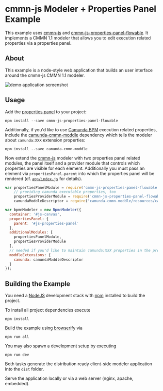# cmmn-js Modeler + Properties Panel Example

This example uses [cmmn-js](https://github.com/bpmn-io/cmmn-js) and [cmmn-js-properties-panel-flowable](https://github.com/bpmn-io/cmmn-js-properties-panel-flowable). It implements a CMMN 1.1 modeler that allows you to edit execution related properties via a properties panel.


## About

This example is a node-style web application that builds an user interface around the cmmn-js CMMN 1.1 modeler.

![demo application screenshot](./resources/screenshot.png "Screenshot of the modeler + properties panel example")


## Usage

Add the [properties panel](https://github.com/bpmn-io/cmmn-js-properties-panel-flowable) to your project:

```
npm install --save cmmn-js-properties-panel-flowable
```

Additionally, if you'd like to use [Camunda BPM](https://camunda.org) execution related properties, include the [camunda-cmmn-moddle](https://github.com/camunda/camunda-cmmn-moddle) dependency which tells the modeler about `camunda:XXX` extension properties:

```
npm install --save camunda-cmmn-moddle
```

Now extend the [cmmn-js](https://github.com/bpmm-io/cmmn-js) modeler with two properties panel related modules, the panel itself and a provider module that controls which properties are visible for each element. Additionally you must pass an element via `propertiesPanel.parent` into which the properties panel will be rendered (cf. [`app/index.js`](./app/index.js#L16) for details).

```javascript
var propertiesPanelModule = require('cmmn-js-properties-panel-flowable'),
    // providing camunda executable properties, too
    propertiesProviderModule = require('cmmn-js-properties-panel-flowable/lib/provider/flowable'),
    camundaModdleDescriptor = require('camunda-cmmn-moddle/resources/camunda');

var bpmnModeler = new BpmnModeler({
  container: '#js-canvas',
  propertiesPanel: {
    parent: '#js-properties-panel'
  },
  additionalModules: [
    propertiesPanelModule,
    propertiesProviderModule
  ],
  // needed if you'd like to maintain camunda:XXX properties in the properties panel
  moddleExtensions: {
    camunda: camundaModdleDescriptor
  }
});
```


## Building the Example

You need a [NodeJS](http://nodejs.org) development stack with [npm](https://npmjs.org) installed to build the project.

To install all project dependencies execute

```
npm install
```

Build the example using [browserify](http://browserify.org) via

```
npm run all
```

You may also spawn a development setup by executing

```
npm run dev
```

Both tasks generate the distribution ready client-side modeler application into the `dist` folder.

Serve the application locally or via a web server (nginx, apache, embedded).

